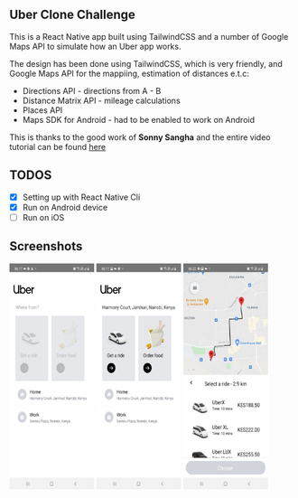 ## Uber Clone Challenge
This is a React Native app built using TailwindCSS and a number of Google Maps API to simulate how an Uber app works.

The design has been done using TailwindCSS, which is very friendly, and Google Maps API for the mappiing, estimation of distances e.t.c:
- Directions API - directions from A - B
- Distance Matrix API - mileage calculations
- Places API
- Maps SDK for Android - had to be enabled to work on Android

This is thanks to the good work of **Sonny Sangha** and the entire video tutorial can be found [here](https://www.youtube.com/watch?v=bvn_HYpix6s)

## TODOS
- [x] Setting up with React Native Cli
- [x] Run on Android device
- [ ] Run on iOS

## Screenshots
<img align="center" width="150" height="400" src="./screenshots/image-1.jpeg">

<img align="center" width="150" height="400" src="./screenshots/image-2.jpeg">

<img align="center" width="150" height="400" src="./screenshots/image-3.jpeg">



